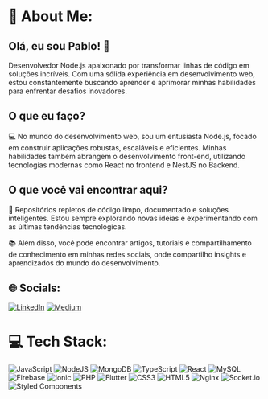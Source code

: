 # 💫 About Me:

## Olá, eu sou Pablo! 👋

Desenvolvedor Node.js apaixonado por transformar linhas de código em soluções incríveis. Com uma sólida experiência em desenvolvimento web, estou constantemente buscando aprender e aprimorar minhas habilidades para enfrentar desafios inovadores.

## O que eu faço?

💻 No mundo do desenvolvimento web, sou um entusiasta Node.js, focado em construir aplicações robustas, escaláveis e eficientes. Minhas habilidades também abrangem o desenvolvimento front-end, utilizando tecnologias modernas como React no frontend e NestJS no Backend.

## O que você vai encontrar aqui?

🚀 Repositórios repletos de código limpo, documentado e soluções inteligentes. Estou sempre explorando novas ideias e experimentando com as últimas tendências tecnológicas.

📚 Além disso, você pode encontrar artigos, tutoriais e compartilhamento de conhecimento em minhas redes sociais, onde compartilho insights e aprendizados do mundo do desenvolvimento.


## 🌐 Socials:

[![LinkedIn](https://img.shields.io/badge/LinkedIn-%230077B5.svg?logo=linkedin&logoColor=white)](https://linkedin.com/in/pablodev95) [![Medium](https://img.shields.io/badge/Medium-12100E?logo=medium&logoColor=white)](https://medium.com/@pabloabreudev) 

# 💻 Tech Stack:

![JavaScript](https://img.shields.io/badge/javascript-%23323330.svg?style=for-the-badge&logo=javascript&logoColor=%23F7DF1E) ![NodeJS](https://img.shields.io/badge/node.js-6DA55F?style=for-the-badge&logo=node.js&logoColor=white) ![MongoDB](https://img.shields.io/badge/MongoDB-%234ea94b.svg?style=for-the-badge&logo=mongodb&logoColor=white) ![TypeScript](https://img.shields.io/badge/typescript-%23007ACC.svg?style=for-the-badge&logo=typescript&logoColor=white) ![React](https://img.shields.io/badge/react-%2320232a.svg?style=for-the-badge&logo=react&logoColor=%2361DAFB) ![MySQL](https://img.shields.io/badge/mysql-%2300000f.svg?style=for-the-badge&logo=mysql&logoColor=white) ![Firebase](https://img.shields.io/badge/firebase-%23039BE5.svg?style=for-the-badge&logo=firebase) ![Ionic](https://img.shields.io/badge/Ionic-%233880FF.svg?style=for-the-badge&logo=Ionic&logoColor=white) ![PHP](https://img.shields.io/badge/php-%23777BB4.svg?style=for-the-badge&logo=php&logoColor=white) ![Flutter](https://img.shields.io/badge/Flutter-%2302569B.svg?style=for-the-badge&logo=Flutter&logoColor=white) ![CSS3](https://img.shields.io/badge/css3-%231572B6.svg?style=for-the-badge&logo=css3&logoColor=white) ![HTML5](https://img.shields.io/badge/html5-%23E34F26.svg?style=for-the-badge&logo=html5&logoColor=white) ![Nginx](https://img.shields.io/badge/nginx-%23009639.svg?style=for-the-badge&logo=nginx&logoColor=white) ![Socket.io](https://img.shields.io/badge/Socket.io-black?style=for-the-badge&logo=socket.io&badgeColor=010101) ![Styled Components](https://img.shields.io/badge/styled--components-DB7093?style=for-the-badge&logo=styled-components&logoColor=white)

